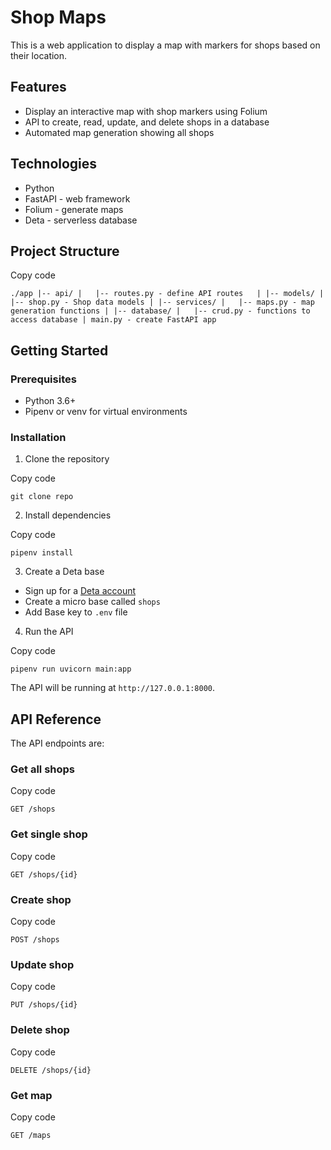 
Shop Maps
=========

This is a web application to display a map with markers for shops based on their location.

Features
--------

*   Display an interactive map with shop markers using Folium
*   API to create, read, update, and delete shops in a database
*   Automated map generation showing all shops

Technologies
------------

*   Python
*   FastAPI - web framework
*   Folium - generate maps
*   Deta - serverless database

Project Structure
-----------------

Copy code

`./app |-- api/ |   |-- routes.py - define API routes   | |-- models/ |   |-- shop.py - Shop data models | |-- services/ |   |-- maps.py - map generation functions | |-- database/ |   |-- crud.py - functions to access database | main.py - create FastAPI app`

Getting Started
---------------

### Prerequisites

*   Python 3.6+
*   Pipenv or venv for virtual environments

### Installation

1.  Clone the repository

<!---->

Copy code

`git clone repo`

2. Install dependencies

<!---->

Copy code

`pipenv install`

3. Create a Deta base

*   Sign up for a [Deta account](https://deta.sh)
*   Create a micro base called `shops`
*   Add Base key to `.env` file

4.  Run the API

<!---->

Copy code

`pipenv run uvicorn main:app`

The API will be running at `http://127.0.0.1:8000`.

API Reference
-------------

The API endpoints are:

### Get all shops

Copy code

`GET /shops`

### Get single shop

Copy code

`GET /shops/{id}`

### Create shop

Copy code

`POST /shops`

### Update shop

Copy code

`PUT /shops/{id}`

### Delete shop

Copy code

`DELETE /shops/{id}`

### Get map

Copy code

`GET /maps`

